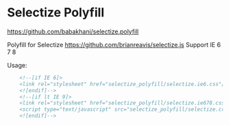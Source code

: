 Selectize Polyfill
===========

https://github.com/babakhani/selectize.polyfill

Polyfill for Selectize https://github.com/brianreavis/selectize.js
Support IE 6 7 8

Usage:
```html
    <!--[if IE 6]>
    <link rel="stylesheet" href="selectize_polyfill/selectize.ie6.css"/>
    <![endif]-->
    <!--[if lt IE 9]>
    <link rel="stylesheet" href="selectize_polyfill/selectize.ie678.css"/>
    <script type="text/javascript" src="selectize_polyfill/selectize.crossbrowser.js"></script>
    <![endif]-->
```